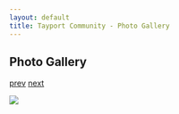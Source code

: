 ```yaml
---
layout: default
title: Tayport Community - Photo Gallery
---
```

## Photo Gallery

[prev](http://tayport.org.uk/photo/3) [next](http://tayport.org.uk/photo/5)

![ ](http://tayport.org.uk/media/004.jpg " ")

